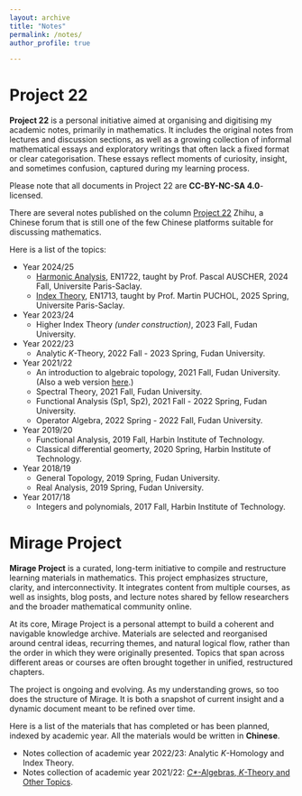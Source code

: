 ```yaml
---
layout: archive
title: "Notes"
permalink: /notes/
author_profile: true

---
```


Project 22
======

**Project 22** is a personal initiative aimed at organising and digitising my academic notes, primarily in mathematics. It includes the original notes from lectures and discussion sections, as well as a growing collection of informal mathematical essays and exploratory writings that often lack a fixed format or clear categorisation. These essays reflect moments of curiosity, insight, and sometimes confusion, captured during my learning process.

Please note that all documents in Project 22 are **CC-BY-NC-SA 4.0**-licensed.

There are several notes published on the column [Project 22](https://www.zhihu.com/column/c_1147569183884824576) Zhihu, a Chinese forum that is still one of the few Chinese platforms suitable for discussing mathematics.

Here is a list of the topics:
* Year 2024/25
  * [Harmonic Analysis](../assets/notes/HA_Lecture_Notes.pdf), EN1722, taught by Prof. Pascal AUSCHER, 2024 Fall, Universite Paris-Saclay.
  * [Index Theory](../assets/notes/Index_Theory_Notes.pdf), EN1713, taught by Prof. Martin PUCHOL, 2025 Spring, Universite Paris-Saclay.
* Year 2023/24
  * Higher Index Theory *(under construction)*, 2023 Fall, Fudan University.
* Year 2022/23
  * Analytic *K*-Theory, 2022 Fall - 2023 Spring, Fudan University.
* Year 2021/22
  * An introduction to algebraic topology, 2021 Fall, Fudan University. (Also a web version [here](https://www.bananaspace.org/wiki/%E8%AE%B2%E4%B9%89:%E4%BB%A3%E6%95%B0%E6%8B%93%E6%89%91_(H)).)
  * Spectral Theory, 2021 Fall, Fudan University.
  * Functional Analysis (Sp1, Sp2), 2021 Fall - 2022 Spring, Fudan University.
  * Operator Algebra, 2022 Spring - 2022 Fall, Fudan University.
* Year 2019/20
  * Functional Analysis, 2019 Fall, Harbin Institute of Technology.
  * Classical differential geomerty, 2020 Spring, Harbin Institute of Technology.
* Year 2018/19
  * General Topology, 2019 Spring, Fudan University.
  * Real Analysis, 2019 Spring, Fudan University.
* Year 2017/18
  * Integers and polynomials, 2017 Fall, Harbin Institute of Technology.
 
Mirage Project
======
**Mirage Project** is a curated, long-term initiative to compile and restructure learning materials in mathematics. This project emphasizes structure, clarity, and interconnectivity. It integrates content from multiple courses, as well as insights, blog posts, and lecture notes shared by fellow researchers and the broader mathematical community online.

At its core, Mirage Project is a personal attempt to build a coherent and navigable knowledge archive. Materials are selected and reorganised around central ideas, recurring themes, and natural logical flow, rather than the order in which they were originally presented. Topics that span across different areas or courses are often brought together in unified, restructured chapters.

The project is ongoing and evolving. As my understanding grows, so too does the structure of Mirage. It is both a snapshot of current insight and a dynamic document meant to be refined over time.

Here is a list of the materials that has completed or has been planned, indexed by academic year. All the materials would be written in **Chinese**.
* Notes collection of academic year 2022/23: Analytic *K*-Homology and Index Theory.
* Notes collection of academic year 2021/22: [*C\**-Algebras, *K*-Theory and Other Topics](../assets/notes/2021_22_Collection.pdf).
